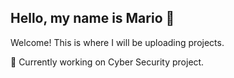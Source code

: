 ## Hello, my name is Mario 👋

Welcome! This is where I will be uploading projects.  

🔭 Currently working on Cyber Security project.

<!--
**moyola1/moyola1** is a ✨ _special_ ✨ repository because its `README.md` (this file) appears on your GitHub profile.

Here are some ideas to get you started:

- 🔭 I’m currently working on ...
- 🌱 I’m currently learning ...
- 👯 I’m looking to collaborate on ...
- 🤔 I’m looking for help with ...
- 💬 Ask me about ...
- 📫 How to reach me: ...
- 😄 Pronouns: ...
- ⚡ Fun fact: ...
-  💻
-  🧱
-  🔥
🎃 マルウェア / Malware
🧨 Exploit Kit (EK)
🤡 攻撃者グループ / APT groups
📢攻撃キャンペーン / Attack Campaigns
🌌ボットネット / Botnet
⚠脆弱性 / Vulnerabilities
👮テイクダウン / Takedown

❌大規模障害 / Outage
💥大規模インシデント / Cybersecurity Incident
💦大規模漏洩 / Data Leakage

🏛政府関連 / Government
🎭フォーラム / Hacker Forum
🚨事件化・逮捕 / Arrested
🧰ツール / Tools
🗡PoC・Exploit
📘法案 / Law (Bill)
⚖裁判・起訴・判決 / Judgement
🚩CTF

📑メモ / Notes
📚参考資料 / References


-->
